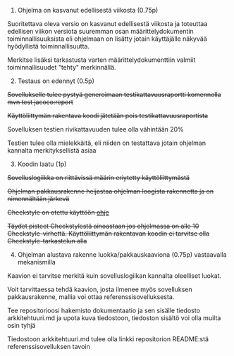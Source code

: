 1. Ohjelma on kasvanut edellisestä viikosta (0.75p)

Suoritettava oleva versio on kasvanut edellisestä viikosta ja toteuttaa edellisen viikon versiota suuremman osan määrittelydokumentin toiminnallisuuksista eli ohjelmaan on lisätty jotain käyttäjälle näkyvää hyödyllistä toiminnallisuutta.

Merkitse lisäksi tarkastusta varten määrittelydokumenttiin valmiit toiminnallisuudet "tehty" merkinnällä.

2. Testaus on edennyt (0.5p)

~~Sovellukselle tulee pystyä generoimaan testikattavuusraportti komennolla mvn test jacoco:report~~

~~Käyttöliittymän rakentava koodi jätetään pois testikattavuusraportista~~

Sovelluksen testien rivikattavuuden tulee olla vähintään 20%

Testien tulee olla mielekkäitä, eli niiden on testattava jotain ohjelman kannalta merkityksellistä asiaa

3. Koodin laatu (1p)

~~Sovelluslogiikka on riittävissä määrin eriytetty käyttöliittymästä~~

~~Ohjelman pakkausrakenne heijastaa ohjelman loogista rakennetta ja on nimennältään järkevä~~

~~Checkstyle on otettu käyttöön [ohje](https://github.com/mluukkai/ohjelmistotekniikka-kevat-2020/blob/master/web/checkstyle.md)~~

~~Täydet pisteet Checkstylestä ainoastaan jos ohjelmassa on alle 10 Checkstyle-virhettä. Käyttöliittymän rakentavan koodin ei tarvitse olla Checkstyle-tarkastelun alla~~

4. Ohjelman alustava rakenne luokka/pakkauskaaviona (0.75p) vastaavalla mekanismilla

Kaavion ei tarvitse merkitä kuin sovelluslogiikan kannalta oleelliset luokat.

Voit tarvittaessa tehdä kaavion, josta ilmenee myös sovelluksen pakkausrakenne, mallia voi ottaa referenssisovelluksesta.

Tee repositorioosi hakemisto dokumentaatio ja sen sisälle tiedosto arkkitehtuuri.md ja upota kuva tiedostoon, tiedoston sisältö voi olla muilta osin tyhjä

Tiedostoon arkkitehtuuri.md tulee olla linkki repositorion README:stä referenssisovelluksen tavoin
